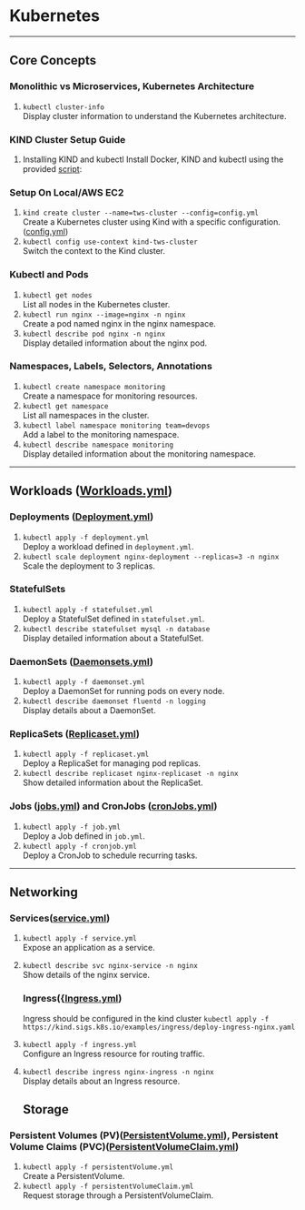 # Kubernetes #


---

## **Core Concepts**

### Monolithic vs Microservices, Kubernetes Architecture

1. `kubectl cluster-info`  
   Display cluster information to understand the Kubernetes architecture.

### KIND Cluster Setup Guide
 1. Installing KIND and kubectl
Install Docker, KIND and kubectl using the provided [script](https://github.com/sanchitk2002/kubernete-project/blob/main/installation%20script/install.sh):

### Setup On Local/AWS EC2

1. `kind create cluster --name=tws-cluster --config=config.yml`  
   Create a Kubernetes cluster using Kind with a specific configuration.([config.yml](https://github.com/sanchitk2002/kubernete-project/blob/main/kind-cluster/config.yml))
2. `kubectl config use-context kind-tws-cluster`  
   Switch the context to the Kind cluster.

### Kubectl and Pods

1. `kubectl get nodes`  
   List all nodes in the Kubernetes cluster.
2. `kubectl run nginx --image=nginx -n nginx`  
   Create a pod named nginx in the nginx namespace.
3. `kubectl describe pod nginx -n nginx`  
   Display detailed information about the nginx pod.

### Namespaces, Labels, Selectors, Annotations

1. `kubectl create namespace monitoring`  
   Create a namespace for monitoring resources.
2. `kubectl get namespace`  
   List all namespaces in the cluster.
3. `kubectl label namespace monitoring team=devops`  
   Add a label to the monitoring namespace.
4. `kubectl describe namespace monitoring`  
   Display detailed information about the monitoring namespace.

---

## **Workloads** ([Workloads.yml](https://github.com/sanchitk2002/kubernete-project/tree/main/kind-cluster/Workloads))

### Deployments ([Deployment.yml](https://github.com/sanchitk2002/kubernete-project/blob/main/kind-cluster/Workloads/deployment.yml))

1. `kubectl apply -f deployment.yml`  
   Deploy a workload defined in `deployment.yml`.
2. `kubectl scale deployment nginx-deployment --replicas=3 -n nginx`  
   Scale the deployment to 3 replicas.

### StatefulSets

1. `kubectl apply -f statefulset.yml`  
   Deploy a StatefulSet defined in `statefulset.yml`.
2. `kubectl describe statefulset mysql -n database`  
   Display detailed information about a StatefulSet.

### DaemonSets ([Daemonsets.yml](https://github.com/sanchitk2002/kubernete-project/blob/main/kind-cluster/Workloads/daemonsets.yml))

1. `kubectl apply -f daemonset.yml`  
   Deploy a DaemonSet for running pods on every node.
2. `kubectl describe daemonset fluentd -n logging`  
   Display details about a DaemonSet.

### ReplicaSets ([Replicaset.yml](https://github.com/sanchitk2002/kubernete-project/blob/main/kind-cluster/Workloads/replicaset.yml))

1. `kubectl apply -f replicaset.yml`  
   Deploy a ReplicaSet for managing pod replicas.
2. `kubectl describe replicaset nginx-replicaset -n nginx`  
   Show detailed information about the ReplicaSet.

### Jobs ([jobs.yml](https://github.com/sanchitk2002/kubernete-project/blob/main/kind-cluster/Workloads/job.yml)) and CronJobs ([cronJobs.yml](https://github.com/sanchitk2002/kubernete-project/blob/main/kind-cluster/Workloads/cron-job.yml))

1. `kubectl apply -f job.yml`  
   Deploy a Job defined in `job.yml`.
2. `kubectl apply -f cronjob.yml`  
   Deploy a CronJob to schedule recurring tasks.

---

## **Networking**

### Services([service.yml](https://github.com/sanchitk2002/kubernete-project/blob/main/kind-cluster/Workloads/service.yml))

1. `kubectl apply -f service.yml`  
   Expose an application as a service.
2. `kubectl describe svc nginx-service -n nginx`  
   Show details of the nginx service.

   ### Ingress({[Ingress.yml](https://github.com/sanchitk2002/kubernete-project/blob/main/kind-cluster/ingress.yml))
   Ingress should be configured in the kind cluster
   `kubectl apply -f https://kind.sigs.k8s.io/examples/ingress/deploy-ingress-nginx.yaml`

1. `kubectl apply -f ingress.yml`  
   Configure an Ingress resource for routing traffic.
2. `kubectl describe ingress nginx-ingress -n nginx`  
   Display details about an Ingress resource.

   ## **Storage**

### Persistent Volumes (PV)([PersistentVolume.yml](https://github.com/sanchitk2002/kubernete-project/blob/main/kind-cluster/Workloads/PersistentVolume.yml)), Persistent Volume Claims (PVC)([PersistentVolumeClaim.yml](https://github.com/sanchitk2002/kubernete-project/blob/main/kind-cluster/Workloads/PersistentVolumeClaim.yml))

1. `kubectl apply -f persistentVolume.yml`  
   Create a PersistentVolume.
2. `kubectl apply -f persistentVolumeClaim.yml`  
   Request storage through a PersistentVolumeClaim.
